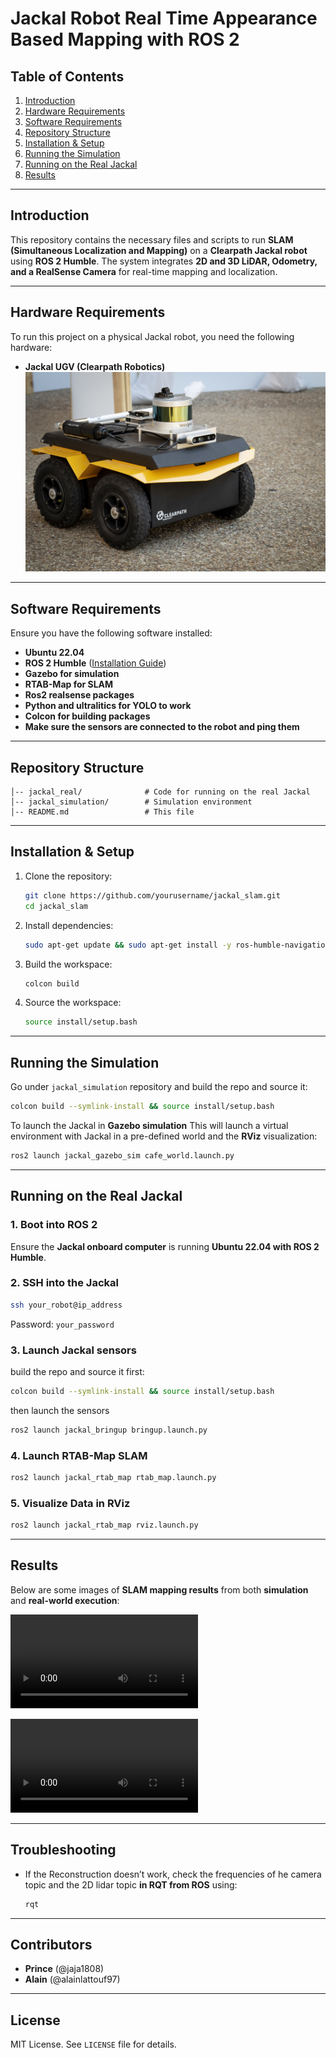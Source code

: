 # Jackal Robot Real Time Appearance Based Mapping with ROS 2

## Table of Contents
1. [Introduction](#introduction)
2. [Hardware Requirements](#hardware-requirements)
3. [Software Requirements](#software-requirements)
4. [Repository Structure](#repository-structure)
5. [Installation & Setup](#installation--setup)
6. [Running the Simulation](#running-the-simulation)
7. [Running on the Real Jackal](#running-on-the-real-jackal)
8. [Results](#results)

---

## Introduction
This repository contains the necessary files and scripts to run **SLAM (Simultaneous Localization and Mapping)** on a **Clearpath Jackal robot** using **ROS 2 Humble**. The system integrates **2D and 3D LiDAR, Odometry, and a RealSense Camera** for real-time mapping and localization.

---

## Hardware Requirements
To run this project on a physical Jackal robot, you need the following hardware:

- **Jackal UGV (Clearpath Robotics)**  
  ![JACKAL UGV](./images/Clearpath_Jackal_UGV.jpg)
---

## Software Requirements
Ensure you have the following software installed:

- **Ubuntu 22.04**
- **ROS 2 Humble** ([Installation Guide](https://docs.ros.org/en/humble/Installation.html))
- **Gazebo for simulation**
- **RTAB-Map for SLAM**
- **Ros2 realsense packages**
- **Python and ultralitics for YOLO to work**
- **Colcon for building packages**
- **Make sure the sensors are connected to the robot and ping them**

---

## Repository Structure

```
│-- jackal_real/              # Code for running on the real Jackal
│-- jackal_simulation/        # Simulation environment
│-- README.md                 # This file
```
---

## Installation & Setup
1. Clone the repository:
   ```bash
   git clone https://github.com/yourusername/jackal_slam.git
   cd jackal_slam
   ```

2. Install dependencies:
   ```bash
   sudo apt-get update && sudo apt-get install -y ros-humble-navigation2 ros-humble-slam-toolbox ros-humble-rtabmap-ros
   ```

3. Build the workspace:
   ```bash
   colcon build
   ```

4. Source the workspace:
   ```bash
   source install/setup.bash
   ```

---

## Running the Simulation
Go under `jackal_simulation` repository and build the repo and source it:
```bash
colcon build --symlink-install && source install/setup.bash
```
To launch the Jackal in **Gazebo simulation** This will launch a virtual environment with Jackal in a pre-defined world and the **RViz** visualization:
```bash
ros2 launch jackal_gazebo_sim cafe_world.launch.py
```
---

## Running on the Real Jackal
### 1. Boot into ROS 2
Ensure the **Jackal onboard computer** is running **Ubuntu 22.04 with ROS 2 Humble**.

### 2. SSH into the Jackal
```bash
ssh your_robot@ip_address
```
Password: `your_password`

### 3. Launch Jackal sensors
build the repo and source it first:
```bash
colcon build --symlink-install && source install/setup.bash
```
then launch the sensors
```bash
ros2 launch jackal_bringup bringup.launch.py
```

### 4. Launch RTAB-Map SLAM
```bash
ros2 launch jackal_rtab_map rtab_map.launch.py
```

### 5. Visualize Data in RViz
```bash
ros2 launch jackal_rtab_map rviz.launch.py
```
---

## Results
Below are some images of **SLAM mapping results** from both **simulation** and **real-world execution**:

![Simulation](./images/simulation.mp4)

![Realtime](./images/realtime.mp4)

---

## Troubleshooting
- If the Reconstruction doesn’t work, check the frequencies of he camera topic and the 2D lidar topic **in RQT from ROS** using:
  ```bash
  rqt
  ```

---

## Contributors
- **Prince** (@jaja1808)
- **Alain** (@alainlattouf97)

---

## License
MIT License. See `LICENSE` file for details.
